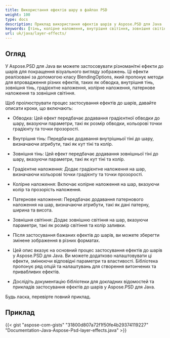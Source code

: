 ```yaml
---
title: Використання ефектів шару в файлах PSD
weight: 100
type: docs
description: Приклад використання ефектів шарів у Aspose.PSD для Java
keywords: [тінь, колірне наложення, внутрішня світіння, зовнішня світіння, api psd, java, зразок коду]
url: uk/java/layer-effects/
---
```


## **Огляд**
У Aspose.PSD для Java ви можете застосовувати різноманітні ефекти до шарів для покращення візуального вигляду зображень. Ці ефекти реалізовані за допомогою класу BlendingOptions, який пропонує методи для впровадження різних ефектів, таких як обводка, внутрішня тінь, зовнішня тінь, градієнтне наложення, колірне наложення, патернове наложення та зовнішня світіння.

Щоб проілюструвати процес застосування ефектів до шарів, давайте описати кроки, що включають:

- Обводка: Цей ефект передбачає додавання градієнтної обводки до шару, вказуючи параметри, такі як розмір обводки, кольорові точки градієнту та точки прозорості.

- Внутрішня тінь: Передбачає додавання внутрішньої тіні до шару, визначаючи атрибути, такі як кут тіні та колір.

- Зовнішня тінь: Цей ефект передбачає додавання зовнішньої тіні до шару, вказуючи параметри, такі як кут тіні та колір.

- Градієнтне наложення: Додає градієнтне наложення на шар, визначаючи кольорові точки градієнту та точки прозорості.

- Колірне наложення: Включає колірне наложення на шар, вказуючи колір та прозорість наложення.

- Патернове наложення: Передбачає додавання патернового наложення на шар, визначаючи атрибути, такі як дані патерну, ширина та висота.

- Зовнішня світіння: Додає зовнішню світіння на шар, вказуючи параметри, такі як розмір світіння та колір заливки.

- Після застосування бажаних ефектів до шарів, ви можете зберегти змінене зображення в різних форматах.

- Цей опис вказує на основний процес застосування ефектів до шарів у Aspose.PSD для Java. Ви можете додатково налаштовувати ці ефекти, змінюючи відповідні параметри та властивості. Бібліотека пропонує ряд опцій та налаштувань для створення витончених та привабливих ефектів.

- Дослідіть документацію бібліотеки для докладних відомостей та прикладів застосування ефектів до шарів у Aspose.PSD для Java.

Будь ласка, перевірте повний приклад.

## **Приклад**
{{< gist "aspose-com-gists" "31800d807a72f1f50fe4b29374119227" "Documentation-Java-Aspose-Psd-layer-effects.java" >}}
